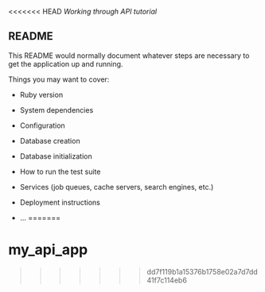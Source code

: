 <<<<<<< HEAD
*Working through API tutorial*

## README

This README would normally document whatever steps are necessary to get the
application up and running.

Things you may want to cover:

* Ruby version

* System dependencies

* Configuration

* Database creation

* Database initialization

* How to run the test suite

* Services (job queues, cache servers, search engines, etc.)

* Deployment instructions

* ...
=======
# my_api_app
>>>>>>> dd7f119b1a15376b1758e02a7d7dd41f7c114eb6
